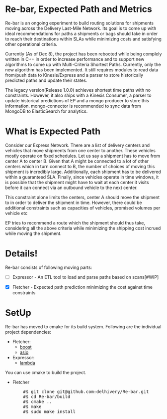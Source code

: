# Re-bar, Expected Path and Metrics
Re-bar is an ongoing experiment to build routing solutions for shipments moving across the Delivery Last-Mile Network. Its goal is to come up with ideal recommendations for paths a shipments or bags should take in order to reach their destinations within SLAs while minimizing costs and satisfying other operational criteria.

Currently (As of Dec 8), the project has been rebooted while being complely written in C++ in order to increase performance and to support new algorithms to come up with Multi-Criteria Shortest Paths. Currently, only the new algorithm has been implemented. It still requires modules to read data from/push data to Kinesis/Express and a parser to store historically predicted paths and update their states.

The legacy version(Release 1.0.0) achieves shortest time paths with no constraints. However, it also ships with a Kinesis Consumer, a parser to update historical predictions of EP and a mongo producer to store this information. mongo-connector is recommended to sync data from MongoDB to ElasticSearch for analytics.


# What is Expected Path
Consider our Express Network. There are a list of delivery centers and vehicles that move shipments from one center to another. These vehicles mostly operate on fixed schedules. Let us say a shipment has to move from center A to center B. Given that A might be connected to a lot of other centers which in turn connect to B, the number of choices of moving this shipment is incredibly large. Additionally, each shipment has to be delivered within a guaranteed SLA. Finally, since vehicles operate in time windows, it is possible that the shipment might have to wait at each center it visits before it can connect via an outbound vehicle to the next center.

This constraint alone limits the centers, center A should move the shipment to in order to deliver the shipment in time. However, there could be additional constraints such as capacities of vehicles, promised volumes per vehicle etc

EP tries to recommend a route which the shipment should thus take, considering all the above criteria while minimizing the shipping cost incrued while moving the shipment.

# Details!
Re-bar consists of following moving parts:
- [ ] Expressor - An ETL tool to load and parse paths based on scans[#WIP]
- [x] Fletcher - Expected path prediction minimizing the cost against time constraints


# SetUp
Re-bar has moved to cmake for its build system. Following are the individual project dependencies:
- Fletcher:
    * [boost](http://www.boost.org/)
    * [asio](http://think-async.com/Asio/)
- Expressor:
    * [lambda](http://docs.aws.amazon.com/lambda/latest/dg/welcome.html)

You can use cmake to build the project.
- Fletcher
    <pre>
      #$ git clone git@github.com:delhivery/Re-bar.git
      #$ cd Re-bar/build
      #$ cmake ..
      #$ make
      #$ sudo make install
    </pre>
